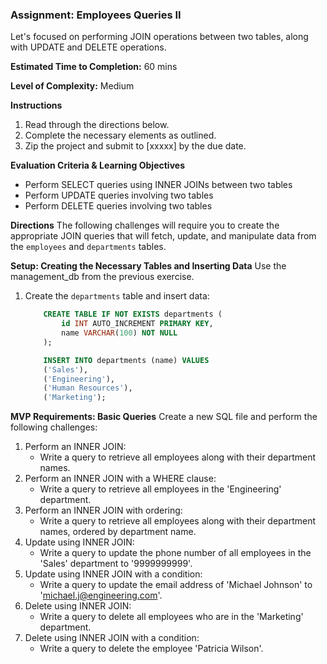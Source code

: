 ### Assignment: Employees Queries II

Let's focused on performing JOIN operations between two tables, along with UPDATE and DELETE operations.

**Estimated Time to Completion:** 60 mins

**Level of Complexity:** Medium

**Instructions**
1. Read through the directions below. 
2. Complete the necessary elements as outlined. 
3. Zip the project and submit to [xxxxx] by the due date.

**Evaluation Criteria & Learning Objectives**
- Perform SELECT queries using INNER JOINs between two tables
- Perform UPDATE queries involving two tables
- Perform DELETE queries involving two tables

**Directions**
The following challenges will require you to create the appropriate JOIN queries that will fetch, update, and manipulate data from the `employees` and `departments` tables.

**Setup: Creating the Necessary Tables and Inserting Data**
Use the management_db from the previous exercise.

1. Create the `departments` table and insert data:

    ```sql
        CREATE TABLE IF NOT EXISTS departments (
            id INT AUTO_INCREMENT PRIMARY KEY,
            name VARCHAR(100) NOT NULL
        );

        INSERT INTO departments (name) VALUES
        ('Sales'),
        ('Engineering'),
        ('Human Resources'),
        ('Marketing');
    ```

**MVP Requirements: Basic Queries**
Create a new SQL file and perform the following challenges:
1. Perform an INNER JOIN:
    - Write a query to retrieve all employees along with their department names.
2. Perform an INNER JOIN with a WHERE clause:
    - Write a query to retrieve all employees in the 'Engineering' department.
3. Perform an INNER JOIN with ordering:
    - Write a query to retrieve all employees along with their department names, ordered by department name.
4. Update using INNER JOIN:
    - Write a query to update the phone number of all employees in the 'Sales' department to '9999999999'.
5. Update using INNER JOIN with a condition:
    - Write a query to update the email address of 'Michael Johnson' to 'michael.j@engineering.com'.
6. Delete using INNER JOIN:
    - Write a query to delete all employees who are in the 'Marketing' department.
7. Delete using INNER JOIN with a condition:
    - Write a query to delete the employee 'Patricia Wilson'.
